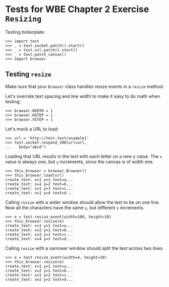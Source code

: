 Tests for WBE Chapter 2 Exercise `Resizing`
==============================================

Testing boilerplate:

    >>> import test
    >>> _ = test.socket.patch().start()
    >>> _ = test.ssl.patch().start()
    >>> _ = test.patch_canvas()
    >>> import browser

Testing `resize`
------------------

Make sure that your `Browser` class handles resize events in a `resize` method.

Let's override text spacing and line width to make it easy to do math
when testing:

    >>> browser.WIDTH = 1
    >>> browser.HSTEP = 1
    >>> browser.VSTEP = 1

Let's mock a URL to load:

    >>> url = 'http://test.test/example1'
    >>> test.socket.respond_200(url=url,
    ...   body="abcd")

Loading that URL results in the text with each letter on a new y value.
The `x` value is always one, but `y` increments, since the canvas is of width
 one.

    >>> this_browser = browser.Browser()
    >>> this_browser.load(url)
    create_text: x=1 y=1 text=a...
    create_text: x=1 y=2 text=b...
    create_text: x=1 y=3 text=c...
    create_text: x=1 y=4 text=d...

Calling `resize` with a wider window should allow the text to be on one line.
Now all the characters have the same `y`, but different `x` increments.

    >>> e = test.resize_event(width=100, height=10)
    >>> this_browser.resize(e)
    create_text: x=1 y=1 text=a...
    create_text: x=2 y=1 text=b...
    create_text: x=3 y=1 text=c...
    create_text: x=4 y=1 text=d...

Calling `resize` with a narrower window should split the text across two lines.

    >>> e = test.resize_event(width=4, height=10)
    >>> this_browser.resize(e)
    create_text: x=1 y=1 text=a...
    create_text: x=2 y=1 text=b...
    create_text: x=1 y=2 text=c...
    create_text: x=2 y=2 text=d...
